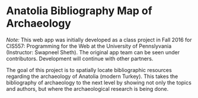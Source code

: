 # Anatolia Bibliography Map of Archaeology

*Note:* This web app was initially developed as a class project in Fall 2016 for CIS557: Programming for the Web at the University of Pennslyvania (Instructor: Swapneel Sheth).  The original app team can be seen under contributors.  Development will continue with other partners. 

The goal of this project is to spatially locate bibliographic resources regarding the archaeology of Anatolia (modern Turkey).  This takes the bibliography of archaeology to the next level by showing not only the topics and authors, but where the archaeological research is being done.
